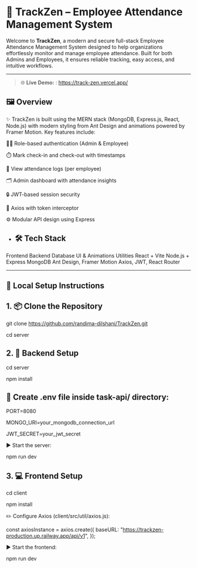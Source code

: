 # 🚀 TrackZen – Employee Attendance Management System

Welcome to **TrackZen**, a modern and secure full-stack Employee Attendance Management System designed to help organizations effortlessly monitor and manage employee attendance. Built for both Admins and Employees, it ensures reliable tracking, easy access, and intuitive workflows.

---
> 🌐 **Live Demo:** : https://track-zen.vercel.app/

## 🖼️ Overview

✨ TrackZen is built using the MERN stack (MongoDB, Express.js, React, Node.js) with modern styling from Ant Design and animations powered by Framer Motion. Key features include:

🧑‍💼 Role-based authentication (Admin & Employee)

⏱️ Mark check-in and check-out with timestamps

📅 View attendance logs (per employee)

🗂️ Admin dashboard with attendance insights

🔒 JWT-based session security

📡 Axios with token interceptor

⚙️ Modular API design using Express

- ## 🛠️ Tech Stack

Frontend	Backend	Database	UI & Animations	Utilities
React + Vite	Node.js + Express	MongoDB	Ant Design, Framer Motion	Axios, JWT, React Router

---

## 🚀 Local Setup Instructions

## 1. 📦 Clone the Repository

git clone https://github.com/randima-dilshani/TrackZen.git

cd server

## 2. 🔁 Backend Setup

cd server

npm install

## 📄 Create .env file inside task-api/ directory:

PORT=8080

MONGO_URI=your_mongodb_connection_url

JWT_SECRET=your_jwt_secret

▶️ Start the server:

npm run dev

## 3. 💻 Frontend Setup

cd client

npm install

✏️ Configure Axios (client/src/util/axios.js):

const axiosInstance = axios.create({
  baseURL: "https://trackzen-production.up.railway.app/api/v1", 
});

▶️ Start the frontend:

npm run dev
